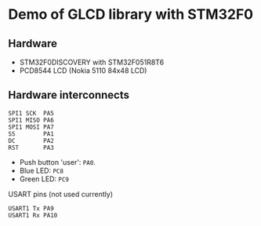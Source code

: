 # Demo of GLCD library with STM32F0

## Hardware

* STM32F0DISCOVERY with STM32F051R8T6
* PCD8544 LCD (Nokia 5110 84x48 LCD)

## Hardware interconnects

	SPI1 SCK  PA5
	SPI1 MISO PA6
	SPI1 MOSI PA7
	SS        PA1
	DC        PA2
	RST       PA3

* Push button 'user': `PA0`.
* Blue LED: `PC8`
* Green LED: `PC9`

USART pins (not used currently)

	USART1 Tx PA9
	USART1 Rx PA10
